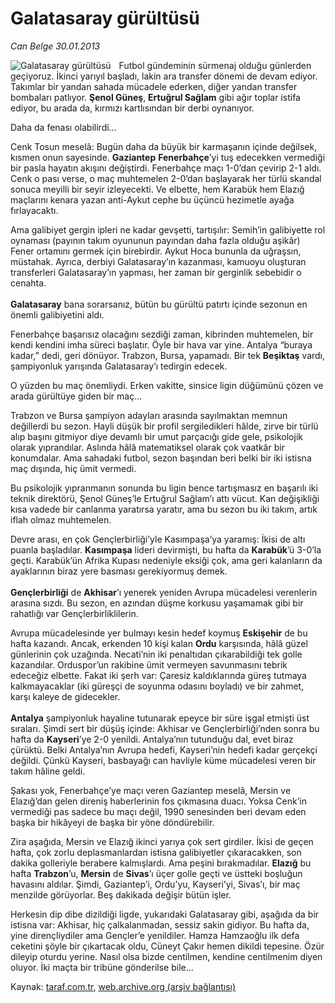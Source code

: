 # Galatasaray gürültüsü

*Can Belge 30.01.2013*

<div class="yazi"><img align="left" alt="Galatasaray gürültüsü" border="0" src="http://www.taraf.com.tr/fotoraflar/makaleler/galatasaray-gurultusu_3902_orijinal.jpg" style="border-right-width:10px; border-color:#FFFFFF"/><p>Futbol gündeminin sürmenaj olduğu günlerden geçiyoruz. İkinci yarıyıl başladı, lakin ara transfer dönemi de devam ediyor. Takımlar bir yandan sahada mücadele ederken, diğer yandan transfer bombaları patlıyor. <b>Şenol Güneş</b>, <b>Ertuğrul Sağlam</b> gibi ağır toplar istifa ediyor, bu arada da, kırmızı kartlısından bir derbi oynanıyor.</p>
<p>Daha da fenası olabilirdi...</p>
<p>Cenk Tosun meselâ: Bugün daha da büyük bir karmaşanın içinde değilsek, kısmen onun sayesinde. <b>Gaziantep</b> <b>Fenerbahçe</b>’yi tuş edecekken vermediği bir pasla hayatın akışını değiştirdi. Fenerbahçe maçı 1-0’dan çevirip 2-1 aldı. Cenk o pası verse, o maç muhtemelen 2-0’dan başlayarak her türlü skandal sonuca meyilli bir seyir izleyecekti. Ve elbette, hem Karabük hem Elazığ maçlarını kenara yazan anti-Aykut cephe bu üçüncü hezimetle ayağa fırlayacaktı.</p>
<p>Ama galibiyet gergin ipleri ne kadar gevşetti, tartışılır: Semih’in galibiyette rol oynaması (payının takım oyununun payından daha fazla olduğu aşikâr) Fener ortamını germek için birebirdir. Aykut Hoca bununla da uğraşsın, müstahak. Ayrıca, derbiyi Galatasaray’ın kazanması, kamuoyu oluşturan transferleri Galatasaray’ın yapması, her zaman bir gerginlik sebebidir o cenahta.<br/><br/><b>Galatasaray</b> bana sorarsanız, bütün bu gürültü patırtı içinde sezonun en önemli galibiyetini aldı.</p>
<p>Fenerbahçe başarısız olacağını sezdiği zaman, kibrinden muhtemelen, bir kendi kendini imha süreci başlatır. Öyle bir hava var yine. Antalya “buraya kadar,” dedi, geri dönüyor. Trabzon, Bursa, yapamadı. Bir tek <b>Beşiktaş</b> vardı, şampiyonluk yarışında Galatasaray’ı tedirgin edecek.</p>
<p>O yüzden bu maç önemliydi. Erken vakitte, sinsice ligin düğümünü çözen ve arada gürültüye giden bir maç...</p>
<p>Trabzon ve Bursa şampiyon adayları arasında sayılmaktan memnun değillerdi bu sezon. Hayli düşük bir profil sergiledikleri hâlde, zirve bir türlü alıp başını gitmiyor diye devamlı bir umut parçacığı gide gele, psikolojik olarak yıprandılar. Aslında hâlâ matematiksel olarak çok vaatkâr bir konumdalar. Ama sahadaki futbol, sezon başından beri belki bir iki istisna maç dışında, hiç ümit vermedi.</p>
<p>Bu psikolojik yıpranmanın sonunda bu ligin bence tartışmasız en başarılı iki teknik direktörü, Şenol Güneş’le Ertuğrul Sağlam’ı attı vücut. Kan değişikliği kısa vadede bir canlanma yaratırsa yaratır, ama bu sezon bu iki takım, artık iflah olmaz muhtemelen.</p>
<p>Devre arası, en çok Gençlerbirliği’yle Kasımpaşa’ya yaramış: İkisi de altı puanla başladılar. <b>Kasımpaşa</b> lideri devirmişti, bu hafta da <b>Karabük</b>’ü 3-0’la geçti. Karabük’ün Afrika Kupası nedeniyle eksiği çok, ama geri kalanların da ayaklarının biraz yere basması gerekiyormuş demek.<br/><br/><b>Gençlerbirliği</b> de <b>Akhisar</b>’ı yenerek yeniden Avrupa mücadelesi verenlerin arasına sızdı. Bu sezon, en azından düşme korkusu yaşamamak gibi bir rahatlığı var Gençlerbirliklilerin.</p>
<p>Avrupa mücadelesinde yer bulmayı kesin hedef koymuş <b>Eskişehir</b> de bu hafta kazandı. Ancak, erkenden 10 kişi kalan <b>Ordu</b> karşısında, hâlâ güzel günlerinin çok uzağında. Necati’nin iki penaltıdan çıkarabildiği tek golle kazandılar. Orduspor’un rakibine ümit vermeyen savunmasını tebrik edeceğiz elbette. Fakat iki şerh var: Çaresiz kaldıklarında güreş tutmaya kalkmayacaklar (iki güreşçi de soyunma odasını boyladı) ve bir zahmet, karşı kaleye de gidecekler.<br/><br/><b>Antalya</b> şampiyonluk hayaline tutunarak epeyce bir süre işgal etmişti üst sıraları. Şimdi sert bir düşüş içinde: Akhisar ve Gençlerbirliği’nden sonra bu hafta da <b>Kayseri</b>’ye 2-0 yenildi. Antalya’nın tutunduğu dal, evet biraz çürüktü. Belki Antalya’nın Avrupa hedefi, Kayseri’nin hedefi kadar gerçekçi değildi. Çünkü Kayseri, basbayağı can havliyle küme mücadelesi veren bir takım hâline geldi.</p>
<p>Şakası yok, Fenerbahçe’ye maçı veren Gaziantep meselâ, Mersin ve Elazığ’dan gelen direniş haberlerinin fos çıkmasına duacı. Yoksa Cenk’in vermediği pas sadece bu maçı değil, 1990 senesinden beri devam eden başka bir hikâyeyi de başka bir yöne döndürebilir.</p>
<p>Zira aşağıda, Mersin ve Elazığ ikinci yarıya çok sert girdiler. İkisi de geçen hafta, çok zorlu deplasmanlardan istisna galibiyetler çıkaracakken, son dakika golleriyle berabere kalmışlardı. Ama peşini bırakmadılar. <b>Elazığ</b> bu hafta <b>Trabzon</b>’u, <b>Mersin</b> de <b>Sivas</b>’ı üçer golle geçti ve üstteki boşluğun havasını aldılar. Şimdi, Gaziantep’i, Ordu’yu, Kayseri’yi, Sivas’ı, bir maç menzilde görüyorlar. Beş dakikada değişir bütün işler.</p>
<p>Herkesin dip dibe dizildiği ligde, yukarıdaki Galatasaray gibi, aşağıda da bir istisna var: Akhisar, hiç çalkalanmadan, sessiz sakin gidiyor. Bu hafta da, yine dirençliydiler ama Gençler’e yenildiler. Hamza Hamzaoğlu ilk defa ceketini şöyle bir çıkartacak oldu, Cüneyt Çakır hemen dikildi tepesine. Özür dileyip oturdu yerine. Nasıl olsa bizde centilmen, kendine centilmenim diyen oluyor. İki maçta bir tribüne gönderilse bile...</p>
</div>

Kaynak: [taraf.com.tr](http://www.taraf.com.tr/can-belge/makale-galatasaray-gurultusu.htm), [web.archive.org (arşiv bağlantısı)](http://web.archive.org/web/20131107111647/http://www.taraf.com.tr/can-belge/makale-galatasaray-gurultusu.htm)
